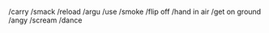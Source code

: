 /carry
/smack
/reload
/argu
/use
/smoke
/flip off
/hand in air
/get on ground
/angy 
/scream
/dance
